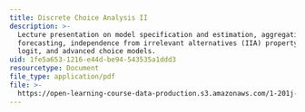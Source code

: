```yaml
---
title: Discrete Choice Analysis II
description: >-
  Lecture presentation on model specification and estimation, aggregation and
  forecasting, independence from irrelevant alternatives (IIA) property, nested
  logit, and advanced choice models.
uid: 1fe5a653-1216-e44d-be94-543535a1ddd3
resourcetype: Document
file_type: application/pdf
file: >-
  https://open-learning-course-data-production.s3.amazonaws.com/1-201j-transportation-systems-analysis-demand-and-economics-fall-2008/1fe5a6531216e44dbe94543535a1ddd3_MIT1_201JF08_lec04.pdf
---
```

